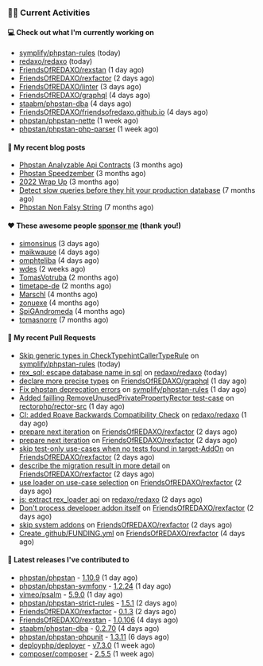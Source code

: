 ### 👨‍💻 Current Activities


#### 💻 Check out what I'm currently working on

- [symplify/phpstan-rules](https://github.com/symplify/phpstan-rules) (today)
- [redaxo/redaxo](https://github.com/redaxo/redaxo) (today)
- [FriendsOfREDAXO/rexstan](https://github.com/FriendsOfREDAXO/rexstan) (1 day ago)
- [FriendsOfREDAXO/rexfactor](https://github.com/FriendsOfREDAXO/rexfactor) (2 days ago)
- [FriendsOfREDAXO/linter](https://github.com/FriendsOfREDAXO/linter) (3 days ago)
- [FriendsOfREDAXO/graphql](https://github.com/FriendsOfREDAXO/graphql) (4 days ago)
- [staabm/phpstan-dba](https://github.com/staabm/phpstan-dba) (4 days ago)
- [FriendsOfREDAXO/friendsofredaxo.github.io](https://github.com/FriendsOfREDAXO/friendsofredaxo.github.io) (4 days ago)
- [phpstan/phpstan-nette](https://github.com/phpstan/phpstan-nette) (1 week ago)
- [phpstan/phpstan-php-parser](https://github.com/phpstan/phpstan-php-parser) (1 week ago)


#### 📜 My recent blog posts

- [Phpstan Analyzable Api Contracts](https://staabm.github.io/2022/12/29/phpstan-analyzable-api-contracts.html) (3 months ago)
- [Phpstan Speedzember](https://staabm.github.io/2022/12/23/phpstan-speedzember.html) (3 months ago)
- [2022 Wrap Up](https://staabm.github.io/2022/12/20/2022-wrap-up.html) (3 months ago)
- [Detect slow queries before they hit your production database](https://staabm.github.io/2022/08/16/phpstan-dba-query-plan-analysis.html) (7 months ago)
- [Phpstan Non Falsy String](https://staabm.github.io/2022/08/11/phpstan-non-falsy-string.html) (7 months ago)


#### ❤️ These awesome people [sponsor me](https://github.com/sponsors/staabm) (thank you!)

- [simonsinus](https://github.com/simonsinus) (3 days ago)
- [maikwause](https://github.com/maikwause) (4 days ago)
- [omphteliba](https://github.com/omphteliba) (4 days ago)
- [wdes](https://github.com/wdes) (2 weeks ago)
- [TomasVotruba](https://github.com/TomasVotruba) (2 months ago)
- [timetape-de](https://github.com/timetape-de) (2 months ago)
- [Marschl](https://github.com/Marschl) (4 months ago)
- [zonuexe](https://github.com/zonuexe) (4 months ago)
- [SpiGAndromeda](https://github.com/SpiGAndromeda) (4 months ago)
- [tomasnorre](https://github.com/tomasnorre) (7 months ago)


#### 🔨 My recent Pull Requests

- [Skip generic types in CheckTypehintCallerTypeRule](https://github.com/symplify/phpstan-rules/pull/22) on [symplify/phpstan-rules](https://github.com/symplify/phpstan-rules) (today)
- [rex_sql: escape database name in sql](https://github.com/redaxo/redaxo/pull/5676) on [redaxo/redaxo](https://github.com/redaxo/redaxo) (today)
- [declare more precise types](https://github.com/FriendsOfREDAXO/graphql/pull/6) on [FriendsOfREDAXO/graphql](https://github.com/FriendsOfREDAXO/graphql) (1 day ago)
- [Fix phpstan deprecation errors](https://github.com/symplify/phpstan-rules/pull/21) on [symplify/phpstan-rules](https://github.com/symplify/phpstan-rules) (1 day ago)
- [Added failling RemoveUnusedPrivatePropertyRector test-case](https://github.com/rectorphp/rector-src/pull/3539) on [rectorphp/rector-src](https://github.com/rectorphp/rector-src) (1 day ago)
- [CI: added Roave Backwards Compatibility Check](https://github.com/redaxo/redaxo/pull/5665) on [redaxo/redaxo](https://github.com/redaxo/redaxo) (1 day ago)
- [prepare next iteration](https://github.com/FriendsOfREDAXO/rexfactor/pull/40) on [FriendsOfREDAXO/rexfactor](https://github.com/FriendsOfREDAXO/rexfactor) (2 days ago)
- [prepare next iteration](https://github.com/FriendsOfREDAXO/rexfactor/pull/39) on [FriendsOfREDAXO/rexfactor](https://github.com/FriendsOfREDAXO/rexfactor) (2 days ago)
- [skip test-only use-cases when no tests found in target-AddOn](https://github.com/FriendsOfREDAXO/rexfactor/pull/38) on [FriendsOfREDAXO/rexfactor](https://github.com/FriendsOfREDAXO/rexfactor) (2 days ago)
- [describe the migration result in more detail](https://github.com/FriendsOfREDAXO/rexfactor/pull/37) on [FriendsOfREDAXO/rexfactor](https://github.com/FriendsOfREDAXO/rexfactor) (2 days ago)
- [use loader on use-case selection](https://github.com/FriendsOfREDAXO/rexfactor/pull/36) on [FriendsOfREDAXO/rexfactor](https://github.com/FriendsOfREDAXO/rexfactor) (2 days ago)
- [js: extract rex_loader api](https://github.com/redaxo/redaxo/pull/5664) on [redaxo/redaxo](https://github.com/redaxo/redaxo) (2 days ago)
- [Don&#39;t process developer addon itself](https://github.com/FriendsOfREDAXO/rexfactor/pull/35) on [FriendsOfREDAXO/rexfactor](https://github.com/FriendsOfREDAXO/rexfactor) (2 days ago)
- [skip system addons](https://github.com/FriendsOfREDAXO/rexfactor/pull/34) on [FriendsOfREDAXO/rexfactor](https://github.com/FriendsOfREDAXO/rexfactor) (2 days ago)
- [Create .github/FUNDING.yml](https://github.com/FriendsOfREDAXO/rexfactor/pull/27) on [FriendsOfREDAXO/rexfactor](https://github.com/FriendsOfREDAXO/rexfactor) (4 days ago)


#### 🔭 Latest releases I've contributed to

- [phpstan/phpstan](https://github.com/phpstan/phpstan) - [1.10.9](https://github.com/phpstan/phpstan/releases/tag/1.10.9) (1 day ago)
- [phpstan/phpstan-symfony](https://github.com/phpstan/phpstan-symfony) - [1.2.24](https://github.com/phpstan/phpstan-symfony/releases/tag/1.2.24) (1 day ago)
- [vimeo/psalm](https://github.com/vimeo/psalm) - [5.9.0](https://github.com/vimeo/psalm/releases/tag/5.9.0) (1 day ago)
- [phpstan/phpstan-strict-rules](https://github.com/phpstan/phpstan-strict-rules) - [1.5.1](https://github.com/phpstan/phpstan-strict-rules/releases/tag/1.5.1) (2 days ago)
- [FriendsOfREDAXO/rexfactor](https://github.com/FriendsOfREDAXO/rexfactor) - [0.1.3](https://github.com/FriendsOfREDAXO/rexfactor/releases/tag/0.1.3) (2 days ago)
- [FriendsOfREDAXO/rexstan](https://github.com/FriendsOfREDAXO/rexstan) - [1.0.106](https://github.com/FriendsOfREDAXO/rexstan/releases/tag/1.0.106) (4 days ago)
- [staabm/phpstan-dba](https://github.com/staabm/phpstan-dba) - [0.2.70](https://github.com/staabm/phpstan-dba/releases/tag/0.2.70) (4 days ago)
- [phpstan/phpstan-phpunit](https://github.com/phpstan/phpstan-phpunit) - [1.3.11](https://github.com/phpstan/phpstan-phpunit/releases/tag/1.3.11) (6 days ago)
- [deployphp/deployer](https://github.com/deployphp/deployer) - [v7.3.0](https://github.com/deployphp/deployer/releases/tag/v7.3.0) (1 week ago)
- [composer/composer](https://github.com/composer/composer) - [2.5.5](https://github.com/composer/composer/releases/tag/2.5.5) (1 week ago)
